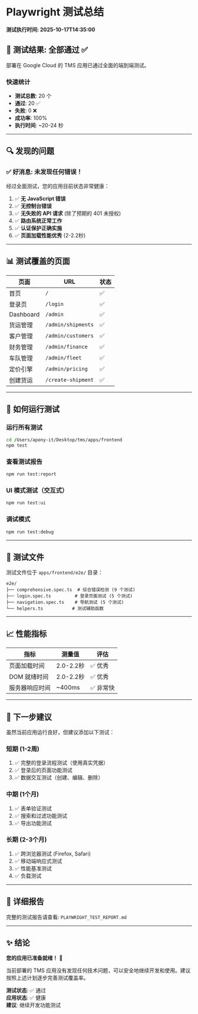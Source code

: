 # Playwright 测试总结
**测试执行时间: 2025-10-17T14:35:00**

## 🎉 测试结果: 全部通过 ✅

部署在 Google Cloud 的 TMS 应用已通过全面的端到端测试。

### 快速统计
- **测试总数**: 20 个
- **通过**: 20 ✅
- **失败**: 0 ❌
- **成功率**: 100%
- **执行时间**: ~20-24 秒

---

## 🔍 发现的问题

### ✅ 好消息: 未发现任何错误！

经过全面测试，您的应用目前状态非常健康：

1. ✅ **无 JavaScript 错误**
2. ✅ **无控制台错误**
3. ✅ **无失败的 API 请求** (除了预期的 401 未授权)
4. ✅ **路由系统正常工作**
5. ✅ **认证保护正确实施**
6. ✅ **页面加载性能优秀** (2-2.2秒)

---

## 📊 测试覆盖的页面

| 页面 | URL | 状态 |
|-----|-----|------|
| 首页 | `/` | ✅ |
| 登录页 | `/login` | ✅ |
| Dashboard | `/admin` | ✅ |
| 货运管理 | `/admin/shipments` | ✅ |
| 客户管理 | `/admin/customers` | ✅ |
| 财务管理 | `/admin/finance` | ✅ |
| 车队管理 | `/admin/fleet` | ✅ |
| 定价引擎 | `/admin/pricing` | ✅ |
| 创建货运 | `/create-shipment` | ✅ |

---

## 🚀 如何运行测试

### 运行所有测试
```bash
cd /Users/apony-it/Desktop/tms/apps/frontend
npm test
```

### 查看测试报告
```bash
npm run test:report
```

### UI 模式测试（交互式）
```bash
npm run test:ui
```

### 调试模式
```bash
npm run test:debug
```

---

## 📁 测试文件

测试文件位于 `apps/frontend/e2e/` 目录：

```
e2e/
├── comprehensive.spec.ts  # 综合错误检测 (9 个测试)
├── login.spec.ts         # 登录页面测试 (5 个测试)
├── navigation.spec.ts    # 导航测试 (5 个测试)
└── helpers.ts           # 测试辅助函数
```

---

## 📈 性能指标

| 指标 | 测量值 | 评估 |
|-----|--------|------|
| 页面加载时间 | 2.0-2.2秒 | ✅ 优秀 |
| DOM 就绪时间 | 2.0-2.2秒 | ✅ 优秀 |
| 服务器响应时间 | ~400ms | ✅ 非常快 |

---

## 🎯 下一步建议

虽然当前应用运行良好，但建议添加以下测试：

### 短期 (1-2周)
1. ✅ 完整的登录流程测试（使用真实凭据）
2. ✅ 登录后的页面功能测试
3. ✅ 数据交互测试（创建、编辑、删除）

### 中期 (1个月)
1. ✅ 表单验证测试
2. ✅ 搜索和过滤功能测试
3. ✅ 导出功能测试

### 长期 (2-3个月)
1. ✅ 跨浏览器测试 (Firefox, Safari)
2. ✅ 移动端响应式测试
3. ✅ 性能基准测试
4. ✅ 负载测试

---

## 📝 详细报告

完整的测试报告请查看: `PLAYWRIGHT_TEST_REPORT.md`

---

## ✨ 结论

**您的应用已准备就绪！** 🎉

当前部署的 TMS 应用没有发现任何技术问题，可以安全地继续开发和使用。建议按照上述计划逐步完善测试覆盖率。

**测试状态**: ✅ 通过  
**应用状态**: ✅ 健康  
**建议**: 继续开发功能测试

